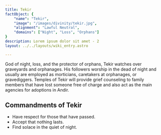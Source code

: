 ```yaml
---
title: Tekir
factObject: {
    "name": "Tekir",
    "image": "/images/divinity/tekir.jpg",
    "alignment": "Lawful Neutral",
    "domains": ["Night", "Loss", "Orphans"]
}
description: Lorem ipsum dolor sit amet - 2
layout: ../../layouts/wiki_entry.astro

---
```


God of night, loss, and the protector of orphans, Tekir watches over graveyards and orphanages. His followers worship in the dead of night and usually are employed as morticians, caretakers at orphanages, or gravediggers. Temples of Tekir will provide grief counseling to family members that have lost someone free of charge and also act as the main agencies for adoptions in Andir. 

## Commandments of Tekir
* Have respect for those that have passed.
* Accept that nothing lasts.
* Find solace in the quiet of night.

